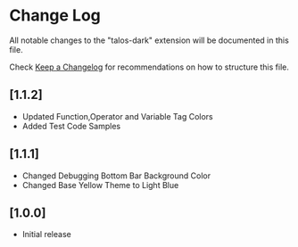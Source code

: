 # Change Log

All notable changes to the "talos-dark" extension will be documented in this file.

Check [Keep a Changelog](http://keepachangelog.com/) for recommendations on how to structure this file.

## [1.1.2]
- Updated Function,Operator and Variable Tag Colors
- Added Test Code Samples

## [1.1.1]

- Changed Debugging Bottom Bar Background Color
- Changed Base Yellow Theme to Light Blue

## [1.0.0]

- Initial release
